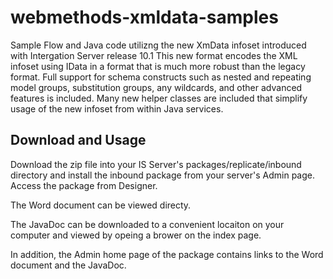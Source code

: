 # webmethods-xmldata-samples
Sample Flow and Java code utilizng the new XmData infoset introduced with Intergation Server release 10.1
This new format encodes the XML infoset using IData in a format that is much more robust than the legacy format.  Full support for schema constructs such as nested and repeating model groups,  substitution groups, any wildcards, and other advanced features is included.  Many new helper classes are included that simplify usage of the new infoset from within Java services.

## Download and Usage

Download the zip file into your IS Server's packages/replicate/inbound directory and install the inbound package from your server's Admin page.  Access the package from Designer.

The Word document can be viewed directy.

The JavaDoc can be downloaded to a convenient locaiton on your computer and viewed by opeing a brower on the index page.

In addition, the Admin home page of the package contains links to the Word document and the JavaDoc. 

